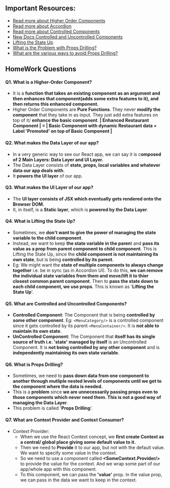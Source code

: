 ## Important Resources:
- [Read more about Higher Order Components](https://legacy.reactjs.org/docs/higher-order-components.html)
- [Read more about Accordion](https://getbootstrap.com/docs/5.0/components/accordion/)
- [Read more about Controlled Components](https://legacy.reactjs.org/docs/forms.html#controlled-components)
- [New Docs Controlled and Uncontrolled Components](https://react.dev/learn/sharing-state-between-components#controlled-and-uncontrolled-components)
- [Lifting the State Up](https://react.dev/learn/sharing-state-between-components#lifting-state-up-by-example)
- [What is the Problem with Props Drilling?](https://react.dev/learn/passing-data-deeply-with-context#the-problem-with-passing-props)
- [What are the various ways to avoid Props Drilling?](https://blog.logrocket.com/solving-prop-drilling-react-apps/)

## HomeWork Questions

#### Q1. What is a Higher-Order Component?
  - It is a **function that takes an existing component as an argument and then enhances that component(adds some extra features to it), and then returns this enhanced component.**
  - Higher Order Components are **Pure Functions**. They never **modify the component** that they take in as input. They just add extra features on top of it/ **enhance the basic component**.
  **| Enhanced Restaurant Component | = | Basic Component with dynamic Restaurant data + Label 'Promoted' on top of Basic Component |** 

#### Q2. What makes the Data Layer of our app?
  - In a very generic way to see our React app, we can say it is c**omposed of 2 Main Layers: Data Layer and UI Layer.**
  - The Data Layer consists of **state, props, local variables and whatever data our app deals with**.
  - It **powers the UI layer** of our app.
    
#### Q3. What makes the UI Layer of our app?
  - The **UI layer consists of JSX which eventually gets rendered onto the Browser DOM.**
  - It, in itself, is a **Static layer**, which is **powered by the Data Layer**.
    
#### Q4. What is Lifting the State Up?
  - Sometimes, we **don't want to give the power of managing the state variable to the child component**. 
  - Instead, we want to keep **the state variable in the paren**t and **pass its value as a prop from parent component to child component**. This is Lifting the State Up, since the **child component is not maintaining its own state**, but is being **controlled by its parent**.
  - Eg: We might want the **state of multiple components to always change together** i.e. be in sync (as in Accordion UI). To do this, **we can remove the individual state variables from them and move/lift it to thier closest common parent component**. Then to **pass the state down to each child component, we use props**. This is known as '**Lifting the State Up**'.

#### Q5. What are Controlled and Uncontrolled Components?
  - **Controlled Component**: The Component that is being **controlled by some other component**. Eg: `<MenuCategory/>` is a controlled component since it gets controlled by its parent `<MenuContainer/>`. It is **not able to maintain its own state**.
  - **UnControlled Component**: The Component that **itself has its single source of truth i.e. 'state' managed by itself** is an Uncontrolled Component. It is **not being controlled by any other component** and is **independently maintaining its own state variable**.

#### Q6. What is Props Drilling?
  - Sometimes, we need to **pass down data from one component to another through mutliple nested levels of components until we get to the component where the data is needed.**
  - This is a **problem** since **we are unnecessarily passing props even to those components which never need them. This is not a good way of managing the Data Layer**.
  - This problem is called '**Props Drilling**'.

#### Q7. What are Context Provider and Context Consumer?
  - Context Provider:
      - When we use the React Context concept, we **first create Context as a central/ global place giving some default value to it.**
      - Then we need to **Provide** it to our app, but not with the default value. We want to specify some value in the context.
      - So we need to use a component called **<SomeContext.Provider/>** to provide the value for the context. And we wrap some part of our app/whole app with this component.
      - To this component, we can pass the **'value'** prop. In the value prop, we can pass in the data we want to keep in the context. 
